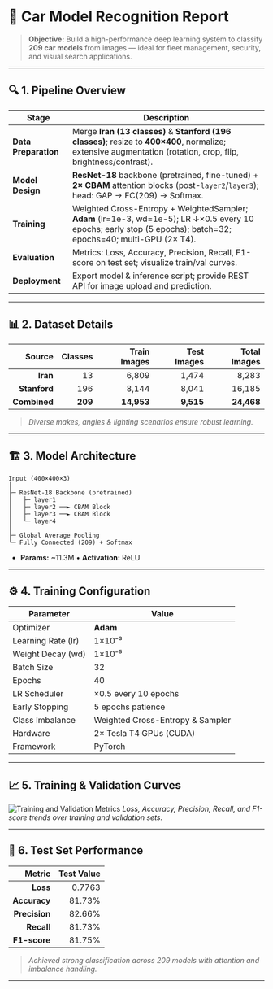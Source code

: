 # 🚗 Car Model Recognition Report

> **Objective:** Build a high-performance deep learning system to classify **209 car models** from images — ideal for fleet management, security, and visual search applications.

---

## 🔍 1. Pipeline Overview

| Stage                | Description                                                                                                                                                     |
| -------------------- | --------------------------------------------------------------------------------------------------------------------------------------------------------------- |
| **Data Preparation** | Merge **Iran (13 classes)** & **Stanford (196 classes)**; resize to **400×400**, normalize; extensive augmentation (rotation, crop, flip, brightness/contrast). |
| **Model Design**     | **ResNet-18** backbone (pretrained, fine-tuned) + **2× CBAM** attention blocks (post-`layer2`/`layer3`); head: GAP → FC(209) → Softmax.                         |
| **Training**         | Weighted Cross-Entropy + WeightedSampler; **Adam** (lr=1e-3, wd=1e-5); LR ↓×0.5 every 10 epochs; early stop (5 epochs); batch=32; epochs=40; multi-GPU (2× T4). |
| **Evaluation**       | Metrics: Loss, Accuracy, Precision, Recall, F1-score on test set; visualize train/val curves.                                                                   |
| **Deployment**       | Export model & inference script; provide REST API for image upload and prediction.                                                                              |

---

## 📊 2. Dataset Details

|       Source | Classes | Train Images | Test Images | Total Images |
| -----------: | ------: | -----------: | ----------: | -----------: |
|     **Iran** |      13 |        6,809 |       1,474 |        8,283 |
| **Stanford** |     196 |        8,144 |       8,041 |       16,185 |
| **Combined** | **209** |   **14,953** |   **9,515** |   **24,468** |

> *Diverse makes, angles & lighting scenarios ensure robust learning.*

---

## 🏗️ 3. Model Architecture

```plaintext
Input (400×400×3)
│
├─ ResNet-18 Backbone (pretrained)
│   ├─ layer1
│   ├─ layer2 ──► CBAM Block
│   ├─ layer3 ──► CBAM Block
│   └─ layer4
│
├─ Global Average Pooling
└─ Fully Connected (209) + Softmax
```

* **Params:** \~11.3M • **Activation:** ReLU

---

## ⚙️ 4. Training Configuration

| Parameter          | Value                            |
| ------------------ | -------------------------------- |
| Optimizer          | **Adam**                         |
| Learning Rate (lr) | 1×10⁻³                           |
| Weight Decay (wd)  | 1×10⁻⁵                           |
| Batch Size         | 32                               |
| Epochs             | 40                               |
| LR Scheduler       | ×0.5 every 10 epochs             |
| Early Stopping     | 5 epochs patience                |
| Class Imbalance    | Weighted Cross-Entropy & Sampler |
| Hardware           | 2× Tesla T4 GPUs (CUDA)          |
| Framework          | PyTorch                          |

---

## 📈 5. Training & Validation Curves

![Training and Validation Metrics](./assets/training_validation_metrics.png)
*Loss, Accuracy, Precision, Recall, and F1-score trends over training and validation sets.*

---

## 🎯 6. Test Set Performance

|        Metric | Test Value |
| ------------: | ---------: |
|      **Loss** |     0.7763 |
|  **Accuracy** |     81.73% |
| **Precision** |     82.66% |
|    **Recall** |     81.73% |
|  **F1-score** |     81.75% |

> *Achieved strong classification across 209 models with attention and imbalance handling.*

---

